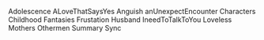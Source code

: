 Adolescence
ALoveThatSaysYes
Anguish
anUnexpectEncounter
Characters
Childhood
Fantasies
Frustation
Husband
IneedToTalkToYou
Loveless
Mothers
Othermen
Summary
Sync

